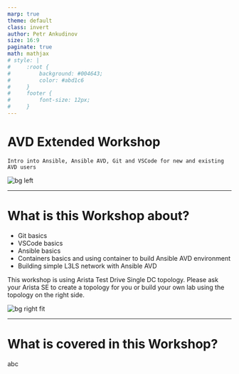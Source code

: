 ```yaml
---
marp: true
theme: default
class: invert
author: Petr Ankudinov
size: 16:9
paginate: true
math: mathjax
# style: |
#     :root {
#         background: #004643;
#         color: #abd1c6
#     }
#     footer {
#         font-size: 12px;
#     }
---
```


# AVD Extended Workshop

<!-- Do not add page number on this slide -->
<!--
_paginate: false
-->

```Intro into Ansible, Ansible AVD, Git and VSCode for new and existing AVD users```

![bg left](img/to-be-added.jpg)

---

# What is this Workshop about?

<!-- Add footer starting from this slide -->
<!--
footer: 'Arista Ansible AVD Extended Workshop'
-->

<style scoped>section {font-size: 14px;}</style>

- Git basics
- VSCode basics
- Ansible basics
- Containers basics and using container to build Ansible AVD environment
- Building simple L3LS network with Ansible AVD

This workshop is using Arista Test Drive Single DC topology. Please ask your Arista SE to create a topology for you or build your own lab using the topology on the right side.

![bg right fit](img/atd-topo.png)

---

# What is covered in this Workshop?

abc
